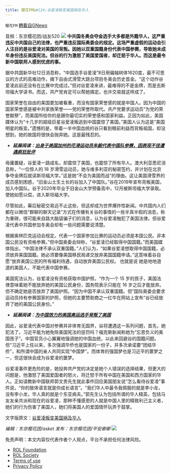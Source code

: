 ```yaml
---
title: 樱花FM&#124;谷爱凌叛变美国祸及华人
---
```

`樱花FM` [轉載自GNews](https://gnews.org/zh-hans/2032523/)

音频：东京樱花团/战友520
![](https://lh3.googleusercontent.com/GZ3MFC9EX0IBHX__uWVLGja6we6jNXyHOunxI7nDCxDI8UUjqBduOGXINTHk2y5oF6ruEwEHMMPIQFW7b-uI0woxNsnY0Htk4M20LQCQ7XbFgqRWK2G03WQnfV_fzGjxuZhZFDpk)
**中共国冬奥会夺金选手大多都是外籍华人，这严重违反中共国自己的法律，也严重违反国际奥委会的规定。这场严重虚假的运动会引人注目的是谷爱凌对美国的背叛。因她以双重国籍身份代表中国参赛，导致她未成年身份违反美国宪法。但谷的行为激怒了美国爱国者，却迁怒于华人。而这是最令新中国联邦人感到忧虑的事。**

据中共国新华社12日消息称，“中国选手谷爱凌”8日用偏轴转体1620度，最不可思议的方式的高难动作，摘下自由式滑雪大跳台项目冬奥会历史首金。“这个动作谷爱凌此前还没有在比赛中完成过。”但对谷爱凌来讲，最难得的不是金牌，而是去斯坦福大学读书。而这，共产党肯定可以帮她搞定。也许交易就这样成了。

国家荣誉在自由的美国更加被看重，而没有国家荣誉感的就是中国人。因为中国的国家荣誉感是被中共家族荣誉——党的荣誉所取代。共产党要求运动员“为党的荣誉献祭”，而美国所给你的是跟你最切实的荣誉感和国家利益。正因为如此，美国媒体认为“十几岁的超级巨星谷爱凌叛逃到中国震惊了美国。”美国人认为这是“美国明星的叛变。”遗憾的是，带着一半中国血统的谷只看到眼前利益而背叛祖国，却没想到，她的故国将很快会抛弃她。这是最残忍的。

- ***延展阅读：***[***出身于美国加州的花滑运动员朱毅代表中国队参赛，因表现不佳遭遇疯狂批评***](https://www.burlington-record.com/2022/02/07/china-heaps-criticism-on-california-born-skater-zhu-yi-after-poor-showing-at-olympics/)


毋庸置疑，谷爱凌一跳成名，却震惊了美国，也震惊了所有华人。澳大利亚悉尼消息称，“一位惊人的 18 岁滑雪运动员，她与维多利亚的秘密签约，并计划在北京争夺金牌后就读斯坦福大学。”这是她“不会为美国而战”的理由。这让美国滑雪界的成员感到困惑，“旧金山土生土长的谷加入了中国队。”谷在2019年宣布背叛美国，加入中国队。谷于2020年毕业于旧金山大学预备高中，12月被斯坦福大学录取。使她如愿以偿，进入斯坦福大学。

尽管如此，幕后秘密交易远不止这些，但这却成为世界爆炸性新闻。中共国内人们都在以微信“群聊的聊天记录”方式在传播有关谷的事情的一些半真半假的消息，称为重磅，很可能来自路大脑袋骗子们的消息，认为谷爱凌触犯了美国法律。但谷爱凌代表中共国参加冬奥会却有一些问题需要说清楚。

根据奥林匹克运动会规定。代表一个国家参加比赛的运动员必须是本国公民。非本国公民没有资格参赛。”但中国奥委会辩称，“谷爱凌已经取得中国国籍。”而美国媒体指出，“中国法律不承认双重国籍。”人们认为，“如果谷爱凌想取得中国国籍，必须放弃美国国籍。她必须要像美国移民局递交放弃美国国籍申请。”这意味着谷自愿“放弃美国公民的所有福利待遇，自动放弃美国公民权。 也就是说 她是地地道道的美国人，不能代表中国参赛。

美国宪法认为，谷爱凌没有资格获取中国护照，“作为一个 15 岁的孩子，美国法律意味着她不能放弃她的美国公民身份，国务院表示只能在 16 岁之后才能放弃。但不确定她是否放弃了美国护照。“因为中国不承认双重国籍。但”国际奥委会要求运动员持有参赛国家的护照，但她的主要赞助商之一红牛在网站上宣布“谷已经放弃了她的美国公民身份。”

- ***延展阅读：***[***为中国效力的美国奥运选手背叛了美国***](https://www.washingtontimes.com/news/2022/feb/4/americans-playing-china-are-betraying-us/)


因此，谷爱凌代表中国对参赛并非体育无国界，谷将遭遇这一系列问题，首先，她犯法了。习近平能为她免除美国宪法的惩罚吗？福克斯新闻称她为“忘恩负义的美国孩子”。中国官员小心翼翼地强调她的中国血统，以此来回避谷的国籍问题。但“习近平上任以来，多次强调华侨也是国家的一份子，并多次承诺要“团结华侨”，和所谓中国的亲人共同实现“中国梦”。而体育的强国梦也是习近平的噩梦之一，但这很快会成为谷爱凌的噩梦。

谷爱凌事件更危险的是，她投奔共产党的决定是她个人错误的选择结果，但更大的问题是，他激怒了美国爱国者的怒火，将迁怒于所有中国在美国和西方国家的华人。正如请教新中国联邦郭文贵先生就此事件回应美国朋友说“怎么看待谷爱凌”事件说，“你的肢体语言就是你成长语言”。“我们华人中最令我佩服的就是李小龙，没有李小龙，华人真的就是个东亚病夫。”郭先生认为包括所谓的华人精英，包括马友友亲共派和现在的谷爱凌，那种不懂感恩的人就是中国人里的精致利己主义者，她们的行为伤害了美国人，她们将美国人的爱国情怀玩弄于鼓掌。

文字版原文：[谷爱凌叛变美国祸及华人](https://gnews.org/zh-hans/1994767/)

*编辑：东京樱花团/asket
发布：东京樱花团/平安卿卿*
![](https://assets.gnews.org/wp-content/uploads/2021/12/yht.jpg)
 

免责声明：本文内容仅代表作者个人观点，平台不承担任何法律风险。

- [ROL Foundation](https://rolfoundation.org/)
- [ROL Society](https://rolsociety.org/)
- [Terms of use](https://gnews.org/terms-of-use-3/)
- [Privacy Policy](https://gnews.org/privacy-policy/)
